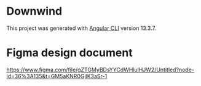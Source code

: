 # Downwind

This project was generated with [Angular CLI](https://github.com/angular/angular-cli) version 13.3.7.

# Figma design document

https://www.figma.com/file/gZTGMyBDsYYCdWHlulHJW2/Untitled?node-id=36%3A135&t=GM5aKNR0GjlK3aSr-1
